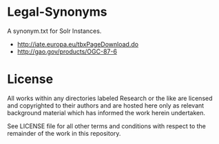 # Legal-Synonyms

A synonym.txt for Solr Instances.

* http://iate.europa.eu/tbxPageDownload.do
* http://gao.gov/products/OGC-87-6

# License

All works within any directories labeled Research or the like are licensed and copyrighted to their authors and are hosted here only as relevant background material which has informed the work herein undertaken.

See LICENSE file for all other terms and conditions with respect to the remainder of the work in this repository.
